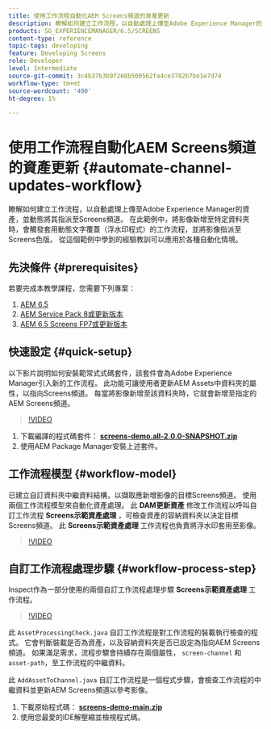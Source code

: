 ```yaml
---
title: 使用工作流程自動化AEM Screens頻道的資產更新
description: 瞭解如何建立工作流程，以自動處理上傳至Adobe Experience Manager的資產，並動態將其指派至Screens頻道。
products: SG_EXPERIENCEMANAGER/6.5/SCREENS
content-type: reference
topic-tags: developing
feature: Developing Screens
role: Developer
level: Intermediate
source-git-commit: 3c4b37b3b9f268b500562fa4ce3782b7be1e7d74
workflow-type: tm+mt
source-wordcount: '400'
ht-degree: 1%

---
```



# 使用工作流程自動化AEM Screens頻道的資產更新 {#automate-channel-updates-workflow}

瞭解如何建立工作流程，以自動處理上傳至Adobe Experience Manager的資產，並動態將其指派至Screens頻道。 在此範例中，將影像新增至特定資料夾時，會觸發套用動態文字覆蓋（浮水印程式）的工作流程，並將影像指派至Screens色版。 從這個範例中學到的經驗教訓可以應用於各種自動化情境。

## 先決條件 {#prerequisites}

若要完成本教學課程，您需要下列專案：

1. [AEM 6.5](https://experienceleague.adobe.com/en/docs/experience-manager-65)
1. [AEM Service Pack 8或更新版本](https://experienceleague.adobe.com/en/docs/experience-manager-65/content/release-notes/release-notes)
1. [AEM 6.5 Screens FP7或更新版本](https://experienceleague.adobe.com/en/docs/experience-manager-screens/user-guide/release-notes/release-notes-fp-202103)

## 快速設定 {#quick-setup}

以下影片說明如何安裝範常式式碼套件，該套件會為Adobe Experience Manager引入新的工作流程。 此功能可讓使用者更新AEM Assets中資料夾的屬性，以指向Screens頻道。 每當將影像新增至該資料夾時，它就會新增至指定的AEM Screens頻道。

>[!VIDEO](https://video.tv.adobe.com/v/333174/?quality=12&learn=on)

1. 下載編譯的程式碼套件： **[screens-demo.all-2.0.0-SNAPSHOT.zip](./assets/screens-demo.all-2.0.0-SNAPSHOT.zip)**
1. 使用AEM Package Manager安裝上述套件。

## 工作流程模型 {#workflow-model}

已建立自訂資料夾中繼資料結構，以擷取應新增影像的目標Screens頻道。 使用兩個工作流程模型來自動化資產處理。 此 **DAM更新資產** 修改工作流程以呼叫自訂工作流程 **Screens示範資產處理** ，可檢查資產的容納資料夾以決定目標Screens頻道。 此 **Screens示範資產處理** 工作流程也負責將浮水印套用至影像。

>[!VIDEO](https://video.tv.adobe.com/v/333175/?quality=12&learn=on)

## 自訂工作流程處理步驟 {#workflow-process-step}

Inspect作為一部分使用的兩個自訂工作流程處理步驟 **Screens示範資產處理** 工作流程。

>[!VIDEO](https://video.tv.adobe.com/v/333179/?quality=12&learn=on)

此 `AssetProcessingCheck.java` 自訂工作流程是對工作流程的裝載執行檢查的程式。 它會判斷裝載是否為資產，以及容納資料夾是否已設定為指向AEM Screens頻道。 如果滿足需求，流程步驟會持續存在兩個屬性， `screen-channel` 和 `asset-path`，至工作流程的中繼資料。

此 `AddAssetToChannel.java` 自訂工作流程是一個程式步驟，會檢查工作流程的中繼資料並更新AEM Screens頻道以參考影像。

1. 下載原始程式碼： **[screens-demo-main.zip](./assets/screens-demo-main.zip)**
1. 使用您最愛的IDE解壓縮並檢視程式碼。
